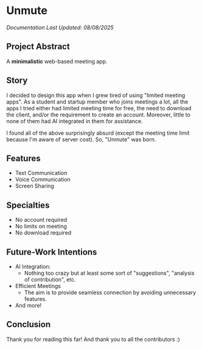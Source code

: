 # Unmute
*Documentation Last Updated: 08/08/2025*
## Project Abstract
A **minimalistic** web-based meeting app.
## Story
I decided to design this app when I grew tired of using "limited meeting apps". As a student and startup member who joins meetings a lot, all the apps I tried either had limited meeting time for free, the need to download the client, and/or the requirement to create an account. Moreover, little to none of them had AI integrated in them for assistance. 

I found all of the above surprisingly absurd (except the meeting time limit because I'm aware of server cost). So, "Unmute" was born. 
## Features
- Text Communication
- Voice Communication
- Screen Sharing
## Specialties
- No account required
- No limits on meeting
- No download required
## Future-Work Intentions
- AI Integration: 
  - Nothing too crazy but at least some sort of "suggestions", "analysis of contribution", etc. 
- Efficient Meetings
  - The aim is to provide seamless connection by avoiding unnecessary features. 
- And more! 
## Conclusion
Thank you for reading this far! And thank you to all the contributors :)
